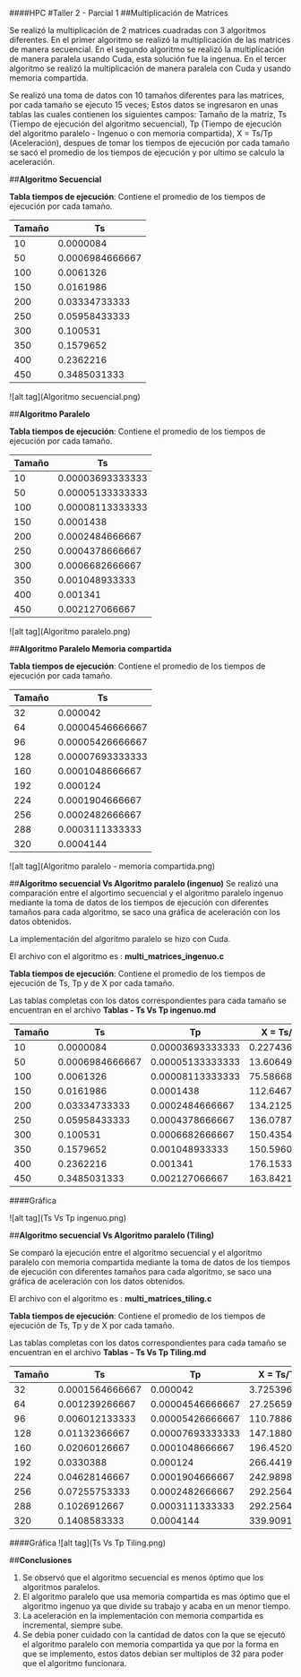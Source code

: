 ####HPC
#Taller 2 - Parcial 1
##Multiplicación de Matrices

Se realizó la multiplicación de 2 matrices cuadradas con 3 algoritmos diferentes. En el primer algoritmo se realizó la multiplicación de las matrices de manera secuencial. En el segundo algoritmo se realizó la multiplicación de manera paralela usando Cuda, esta solución fue la ingenua. En el tercer algoritmo se realizó la multiplicación de manera paralela con Cuda y usando memoria compartida.

Se realizó una toma de datos con 10 tamaños diferentes para las matrices, por cada tamaño se ejecuto 15 veces; Estos datos se ingresaron en unas tablas las cuales contienen los siguientes campos: Tamaño de la matriz, Ts (Tiempo de ejecución del algoritmo secuencial), Tp (Tiempo de ejecución del algoritmo paralelo - Ingenuo o con memoria compartida), X = Ts/Tp (Aceleración), despues de tomar los tiempos de ejecución por cada tamaño se sacó el promedio de los tiempos de ejecución y por ultimo se calculo la aceleración.

##**Algoritmo Secuencial**

**Tabla tiempos de ejecución**: Contiene el promedio de los tiempos de ejecución por cada tamaño.

Tamaño | Ts
-------|----
10|	0.0000084
50|	0.0006984666667
100|	0.0061326
150|	0.0161986
200|	0.03334733333
250|	0.05958433333
300|	0.100531
350|	0.1579652
400|	0.2362216
450|	0.3485031333

![alt tag](Algoritmo secuencial.png)

##**Algoritmo Paralelo**

**Tabla tiempos de ejecución**: Contiene el promedio de los tiempos de ejecución por cada tamaño.

Tamaño | Ts
-------|----
10|	0.00003693333333
50|	0.00005133333333
100|	0.00008113333333
150	|0.0001438
200|	0.0002484666667
250|	0.0004378666667
300|	0.0006682666667
350|	0.001048933333
400|	0.001341
450|	0.002127066667

![alt tag](Algoritmo paralelo.png)

##**Algoritmo Paralelo Memoria compartida**

**Tabla tiempos de ejecución**: Contiene el promedio de los tiempos de ejecución por cada tamaño.

Tamaño | Ts
-------|----
32|	0.000042
64|	0.00004546666667
96|	0.00005426666667
128|	0.00007693333333
160|	0.0001048666667
192|	0.000124
224|	0.0001904666667
256|	0.0002482666667
288|	0.0003111333333
320|	0.0004144

![alt tag](Algoritmo paralelo - memoria compartida.png)

##**Algoritmo secuencial Vs Algoritmo paralelo (ingenuo)**
Se realizó una comparación entre el algortimo secuencial y el algoritmo paralelo ingenuo mediante la toma de datos de los tiempos de ejecución con diferentes tamaños para cada algoritmo, se saco una gráfica de aceleración con los datos obtenidos.

La implementación del algoritmo paralelo se hizo con Cuda.

El archivo con el algoritmo es : **multi_matrices_ingenuo.c**

**Tabla tiempos de ejecución**: Contiene el promedio de los tiempos de ejecución de Ts, Tp y de X por cada tamaño.

Las tablas completas con los datos correspondientes para cada tamaño se encuentran en el archivo **Tablas - Ts Vs Tp ingenuo.md**

Tamaño | Ts | Tp | X = Ts/Tp
-------|----|----|-----------
10|	0.0000084|0.00003693333333|0.2274368231
50|	0.0006984666667|0.00005133333333|13.60649351
100|	0.0061326|0.00008113333333|75.58668858
150	|0.0161986|0.0001438|112.6467316
200|	0.03334733333|0.0002484666667|134.2125034
250|	0.05958433333|0.0004378666667|136.078715
300|	0.100531|0.0006682666667|150.4354549
350|	0.1579652|0.001048933333|150.5960341
400|	0.2362216|0.001341|176.1533184
450|	0.3485031333|0.002127066667|163.84213

####Gráfica

![alt tag](Ts Vs Tp ingenuo.png)


##**Algoritmo secuencial Vs Algoritmo paralelo (Tiling)**

Se comparó la ejecución entre el algoritmo secuencial y el algoritmo paralelo con memoria compartida mediante la toma de datos de los tiempos de ejecución con diferentes tamaños para cada algoritmo, se saco una gráfica de aceleración con los datos obtenidos.

El archivo con el algoritmo es : **multi_matrices_tiling.c**

**Tabla tiempos de ejecución**: Contiene el promedio de los tiempos de ejecución de Ts, Tp y de X por cada tamaño.

Las tablas completas con los datos correspondientes para cada tamaño se encuentran en el archivo **Tablas - Ts Vs Tp Tiling.md**


Tamaño | Ts | Tp | X = Ts/Tp
-------|----|----|-----------
32|0.0001564666667 |	0.000042|3.725396825
64|0.001239266667 |	0.00004546666667|27.25659824
96|0.006012133333 |	0.00005426666667|110.7886978
128| 0.01132366667|	0.00007693333333|147.1880416
160|0.02060126667 |	0.0001048666667|196.4520025
192|0.0330388 |	0.000124|266.4419355
224|0.04628146667 |	0.0001904666667|242.9898495
256|0.07255753333 |	0.0002482666667|292.2564447
288|0.1026912667 |	0.0003111333333|292.2564447
320|0.1408583333 |	0.0004144|339.9091055

####Gráfica
![alt tag](Ts Vs Tp Tiling.png)

##**Conclusiones**

1. Se observó que el algoritmo secuencial es menos óptimo que los algoritmos paralelos.
2. El algoritmo paralelo que usa memoria compartida es mas óptimo que el algoritmo ingenuo ya que divide su trabajo y acaba en un menor tiempo.
3. La aceleración en la implementación con memoria compartida es incremental, siempre sube.
4. Se debia poner cuidado con la cantidad de datos con la que se ejecutó el algoritmo paralelo con memoria compartida ya que por la forma en que se implemento, estos datos debian ser multiplos de 32 para poder que el algoritmo funcionara.

